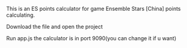 This is an ES points calculator for game Ensemble Stars [China] points calculating.

Download the file and open the project

Run app.js the calculator is in port 9090(you can change it if u want)
